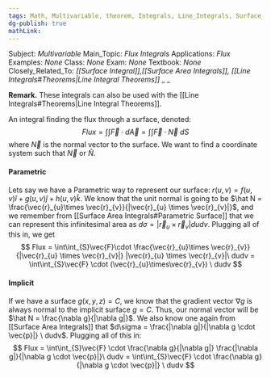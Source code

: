 ```yaml
---
tags: Math, Multivariable, theorem, Integrals, Line_Integrals, Surface_Integrals
dg-publish: true
mathLink: 
---
```

Subject: _Multivariable_
Main\_Topic: _Flux Integrals_
Applications: _Flux_
Examples: _None_
Class: _None_
Exam: _None_
Textbook: _None_
Closely\_Related\_To: _[[Surface Integral]],[[Surface Area Integrals]], [[Line Integrals#Theorems|Line Integral Theorems]]_
_
_

**Remark.** These integrals can also be used with the [[Line Integrals#Theorems|Line Integral Theorems]].

An integral finding the flux through a surface, denoted:
$$
Flux = \int\int \vec{F} \cdot d\vec{A} = \int\int \vec{F} \cdot \vec{N} \ dS
$$
where $\vec{N}$ is the normal vector to the surface. We want to find a coordinate system such that $\vec N$ or $\hat N$.

#### Parametric
Lets say we have a Parametric way to represent our surface:
$r(u,v)=f(u,v)\hat i + g(u,v) \hat j +h(u,v) \hat k$. We know that the unit normal is going to be $\hat N = \frac{\vec{r}_{u}\times \vec{r}_{v}}{|\vec{r}_{u} \times \vec{r}_{v}|}$, and we remember from [[Surface Area Integrals#Parametric Surface]] that we can represent this infinitesimal area as $d\sigma = |\vec{r}_{u}\times \vec{r}_{v}|dudv$. Plugging all of this in, we get
$$
Flux = \int\int_{S}\vec{F}\cdot \frac{\vec{r}_{u}\times \vec{r}_{v}}{|\vec{r}_{u} \times \vec{r}_{v}|} |\vec{r}_{u} \times \vec{r}_{v}|\ dudv = \int\int_{S}\vec{F} \cdot (\vec{r}_{u}\times\vec{r}_{v}) \ dudv
$$

#### Implicit 
If we have a surface $g(x,y,z)=C$, we know that the gradient vector $\nabla g$ is always normal to the implicit surface $g = C$. Thus, our normal vector will be $\hat N = \frac{\nabla g}{|\nabla g|}$. We also know one again from [[Surface Area Integrals]] that $d\sigma = \frac{|\nabla g|}{|\nabla g \cdot \vec{p}|} \ dudv$. Plugging all of this in:
$$
Flux = \int\int_{S}\vec{F} \cdot \frac{\nabla g}{|\nabla g|} \frac{|\nabla g|}{|\nabla g \cdot \vec{p}|}\ dudv = \int\int_{S}\vec{F} \cdot \frac{\nabla g}{|\nabla g \cdot \vec{p}|} \ dudv  
$$